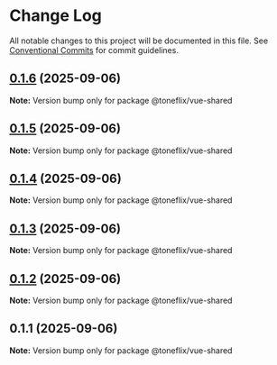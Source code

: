 # Change Log

All notable changes to this project will be documented in this file.
See [Conventional Commits](https://conventionalcommits.org) for commit guidelines.

## [0.1.6](https://github.com/toneflix/vue-component-pack/compare/@toneflix/vue-shared@0.1.5...@toneflix/vue-shared@0.1.6) (2025-09-06)

**Note:** Version bump only for package @toneflix/vue-shared

## [0.1.5](https://github.com/toneflix/vue-component-pack/compare/@toneflix/vue-shared@0.1.4...@toneflix/vue-shared@0.1.5) (2025-09-06)

**Note:** Version bump only for package @toneflix/vue-shared

## [0.1.4](https://github.com/toneflix/vue-component-pack/compare/@toneflix/vue-shared@0.1.3...@toneflix/vue-shared@0.1.4) (2025-09-06)

**Note:** Version bump only for package @toneflix/vue-shared

## [0.1.3](https://github.com/toneflix/vue-component-pack/compare/@toneflix/vue-shared@0.1.2...@toneflix/vue-shared@0.1.3) (2025-09-06)

**Note:** Version bump only for package @toneflix/vue-shared

## [0.1.2](https://github.com/toneflix/vue-component-pack/compare/@toneflix/vue-shared@0.1.1...@toneflix/vue-shared@0.1.2) (2025-09-06)

**Note:** Version bump only for package @toneflix/vue-shared

## 0.1.1 (2025-09-06)

**Note:** Version bump only for package @toneflix/vue-shared
